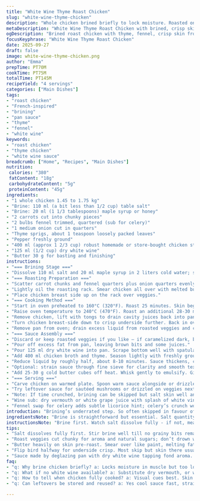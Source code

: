 ```yaml
---
title: "White Wine Thyme Roast Chicken"
slug: "white-wine-thyme-chicken"
description: "Whole chicken brined briefly to lock moisture. Roasted on a vegetable bed, skin crisped under shifting heat. Pan juices deglazed with white wine and thyme. Sauce reduced, butter-enriched for silkiness. Adapted dry brining for crunchier skin, replaced celery with fennel for subtle anise notes. Timing adjusted by a few minutes; visual cues prioritized. Sauce skimmed for clarity. Rustic, straightforward, no fuss. "
metaDescription: "White Wine Thyme Roast Chicken with brined, crisp skin, fennel-scented veggies, and butter-enriched sauce reduced from pan juices and white wine."
ogDescription: "Brined roast chicken with thyme, fennel, crisp skin from dry fridge time, pan sauce deglazed with white wine, cut by aroma and sight, no timers bound."
focusKeyphrase: "White Wine Thyme Roast Chicken"
date: 2025-09-27
draft: false
image: white-wine-thyme-chicken.png
author: "Emma"
prepTime: PT70M
cookTime: PT75M
totalTime: PT145M
recipeYield: "4 servings"
categories: ["Main Dishes"]
tags:
- "roast chicken"
- "French-inspired"
- "brining"
- "pan sauce"
- "thyme"
- "fennel"
- "white wine"
keywords:
- "roast chicken"
- "thyme chicken"
- "white wine sauce"
breadcrumb: ["Home", "Recipes", "Main Dishes"]
nutrition: 
 calories: "380"
 fatContent: "18g"
 carbohydrateContent: "5g"
 proteinContent: "45g"
ingredients:
- "1 whole chicken 1.45 to 1.75 kg"
- "Brine: 110 ml (a bit less than 1/2 cup) table salt"
- "Brine: 20 ml (1 1/3 tablespoons) maple syrup or honey"
- "2 carrots cut into chunky pieces"
- "2 bulbs fennel trimmed, quartered (sub for celery)"
- "1 medium onion cut in quarters"
- "Thyme sprigs, about 1 teaspoon loosely packed leaves"
- "Pepper freshly ground"
- "400 ml (approx 1 2/3 cup) robust homemade or store-bought chicken stock"
- "125 ml (1/2 cup) dry white wine"
- "Butter 30 g for basting and finishing"
instructions:
- "=== Brining Stage ==="
- "Dissolve 110 ml salt and 20 ml maple syrup in 2 liters cold water; stir until salt mostly gone. Submerge whole chicken, breast side down - better coverage this way. Refrigerate for 50 to 65 minutes. Remove, pat very dry with kitchen towels. Pro tip: for crunchier skin, after drying, place uncovered on a rack in fridge 2-4 hours before roasting. Skin drying is non-negotiable."
- "=== Roasting Preparation ==="
- "Scatter carrot chunks and fennel quarters plus onion quarters evenly in bottom of roasting pan; rough roughly chopped vegetables release aromatics and keep sugars from burning. Tip: add ~5 mm water to pan base, just enough to keep fond from scorching but not stewing the veggies."
- "Lightly oil the roasting rack. Smear chicken all over with melted butter - plenty here, don't be shy - and crack pepper on both sides. No salt now; brine's doing the work."
- "Place chicken breast side up on the rack over veggies."
- "=== Cooking Method ==="
- "Start in oven preheated to 160°C (320°F). Roast 25 minutes. Skin begins to set; aroma of browning fat noticeable."
- "Raise oven temperature to 240°C (470°F). Roast an additional 28-30 minutes. Watch skin closely; butter and rendered fat should bubble and crisp without burning. If skin looks like it’s drying too fast, tent loosely with foil."
- "Remove chicken, lift with tongs to drain cavity juices back into pan evenly."
- "Turn chicken breast-side down to crisp underside further. Back in oven 12 to 18 minutes. Look for deep golden skin, not charred. Legs’ joints loosen, juices run clear, temp near 75°C (165°F) in thickest part. Visual and tactile cues trump timer. Touch feels springy but taut."
- "Remove pan from oven; drain excess liquid from roasted veggies and chicken drippings carefully, keep all browned bits. Transfer chicken to resting spot, breast side up, cover loosely with foil. Let sit 6-8 minutes minimum. Rest allows juices to redistribute, avoids dry meat."
- "=== Sauce Assembly ==="
- "Discard or keep roasted veggies if you like – if caramelized dark, bitter; toss or serve as rustic side after trimming burnt parts anyway."
- "Pour off excess fat from pan, leaving brown bits and some juices."
- "Pour 125 ml dry white wine into pan. Scrape bottom well with spatula to lift fond, sizzle audible and aromatic. Wine hits pan fond - sharp tang cuts richness."
- "Add 400 ml chicken broth and thyme. Season lightly with freshly ground pepper only now. Bring to vigorous simmer over medium heat on stovetop."
- "Reduce liquid by roughly half, about 8-10 minutes. Sauce thickens, coats spoon lightly."
- "Optional: strain sauce through fine sieve for clarity and smooth texture."
- "Add 25-30 g cold butter cubes off heat. Whisk gently to emulsify. Gives sauce silk and shine. Season to taste. Skip salt or add cautiously since chicken brined."
- "=== Serving ==="
- "Carve chicken on warmed plate. Spoon warm sauce alongside or drizzle lightly. Serve immediately to keep skin crisp."
- "Try leftover sauce for sautéed mushrooms or drizzled on veggies next day."
- "Note: If time crunched, brining can be skipped but salt skin well and dry extensively - result less juicy but skin still crispable."
- "Wine sub: dry vermouth or white grape juice with splash of white vinegar if out of wine."
- "Fennel swap for celery adds subtle licorice hint; celery’s crunch won’t show here anyway after roasting."
introduction: "Brining’s underrated step. So often skipped in favour of seasoning at last minute; big mistake. Takes the edge off dryness, pulls in moisture. I reduce salt slightly here to avoid overly salty meat. Chicken’s not huge, 1.5 to 1.75 kilos preferred. Brine about an hour. Drying skin well later key for crunch, or else limp, disappointing crust. Roasting veggies under chicken catch drips, create a natural, unpretentious flavor base. Switched celery for fennel, lover of mild anise notes; tweak it your way. Heat shifts matter: starting low then blasting high crisps skin while finishing breast bottom. Sauce made simple—no thickener needed, just wine and broth reduction, butter enriched. My experiences: tend to overcook if bound by strict time. Trust sights, smells, and feel of meat. Vodka can replace white wine for sharp edge, though watch acidity balance. When in doubt, rest chicken longer than less. Merely ten years’ kitchen fussing to learn these few secrets."
ingredientsNote: "Brine is straightforward but essential. Salt quantity reduced slightly here from typical half cup to 110 ml; I learned less is more when paired with drying time in fridge after brine—and it prevents overly salty muscle. Sweetener (maple syrup or honey) balances salt flavor and assists browning. Veggies under chicken: carrots plus fennel or celery. Fennel adds subtle complexity which I prefer over celery’s grassy notes. Onion provides basic depth. Butter is generous for skin brownness and sauce finish, can swap for ghee or heart-healthy oils though flavor differs. White wine: dry, decent acidity, not sweet. Can replace with dry vermouth or white grape juice with a little vinegar, but wine adds complexity classic stock often lacks. Chicken choice: avoid too large birds; under 1.8 kg to ensure even cooking in this method. Resting crucial to preserve juices and texture. If rushed, skip brine; salt and dry well, longer roasting may be necessary but skin won't be quite as crisp."
instructionsNote: "Brine first. Watch salt dissolve fully - if not, meat picks uneven saltiness. Submerge chicken fully, breast down helps coverage. After brining, pat bone dry or skin will steam in oven, ruining crisp skin ambitions. Rest skin uncovered in fridge if possible for dry surface. Veggies add nuance and protect pan bottom from burning but not too much liquid. Butter generously; fat seals skin pores, encouraging crisp. Oven start low around 160°C gently cooks chicken without drying breast meat. Then high heat crisps skin final 30 minutes. Turning bird breast down mid-cook is old trick not many do but it crisps otherwise damp underside; watch timing to avoid burnt skin. Drain cavity juices into pan helps baste vegetable fond. Sauce built by deglazing pan with wine, scraping up sticky browned bits. Reduce by half to concentrate flavor, no flour needed as sauce coats spoon lightly. Temper butter in last second whisk enriches sauce silky finish. Strain optionally. Rest meat at least 6 minutes under foil. Slice gently, serve quickly to keep contrast crisp skin vs tender flesh. Trust tactile and visual checks over timer - juices clear, legs jiggle easily, skin deep bronzed hues. Time varies with bird size, oven quirks, brining times. Variations: extra herbs in sauce, lemon zest for brightness, garlic cloves under skin if bold. Storage tip: cool sauce quickly and strain well; leftover sauce enhances next day dishes."
tips:
- "Salt dissolves fully first. Stir brine well till no grainy bits remain cause salt picks unevenly otherwise. Submerge bird breast down helps salt reach whole skin, especially underside. Pat dry like crazy or skin steams and stays limp. Dry uncovered in fridge if you can. Hours not minutes. Skin dull when wet, crisp after dry."
- "Roast veggies cut chunky for aroma and natural sugars; don’t drown with water or veg stew. Just a thin shim of water to keep fond safe. Fond smells nutty, brown but no bitter burnt parts. Don’t stir veg or they’ll mush. Keep veggies loose under chicken, catch drips, build complexity."
- "Butter heavily on skin pre-roast. Smear over like paint, melting fat makes brown crisp. Pepper after, no salt since brine did job. Oven start low, 160°C slow cooks breast, prevents dryness. Listen for fat crackle and watch skin set before ramp up heat. Timing is smell, color, crackling sounds not strict minutes."
- "Flip bird halfway for underside crisp. Most skip but skin there usually mushy. 12-18 minutes breast down works wonders. Watch skin color deepens to golden, not black. Legs jiggle and joints loosen signal done more than thermometer. Temp about 75°C thickest part but sensory cues rule. Rest bird covered loosely; juices redistribute, cuts dryness."
- "Sauce made by deglazing pan with dry white wine tapping fond aroma. Scrape hard to lift every brown bit. Then add chicken stock and thyme, pepper now for balance. Reduce by half til coats spoon lightly. Cold butter off heat emulsifies silky shine. Strain optional: smooth sauce or rustic texture, your call. Skip salt unless really needed."
faq:
- "q: Why brine chicken briefly? a: Locks moisture in muscle but too long means salty. About hour works. Shorter no salt penetration enough. I adjust timing by size, fridge temp. Important to dry skin after or steaming ruins crispness."
- "q: What if no white wine available? a: Substitute dry vermouth, or white grape juice plus small vinegar splash. Adds acidity sharpness, not sweet. Avoid sweet wines or sauce turns cloying. Vodka can be used but loses wine complexity."
- "q: How to tell when chicken fully cooked? a: Visual cues best. Skin deep golden, not burnt. Legs wiggle loose. Juices run clear. Press fleshy parts: springy but taut, not soft or mush. Thermometer 75°C thickest part if unsure but trust touch and look more."
- "q: Can leftovers be stored and reused? a: Yes cool sauce fast, strain well. Store chicken loosely covered fridge max 2 days. Reheat gently not to dry meat. Sauce thickens in fridge, loosen with splash stock or water. Veggies can be tossed or saved for rustic sides."

---
```

